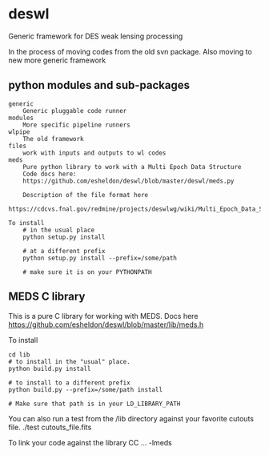 deswl
=====

Generic framework for DES weak lensing processing

In the process of moving codes from the old svn package.  Also moving to new
more generic framework

python modules and sub-packages
-------------------------------

    generic
        Generic pluggable code runner
    modules
        More specific pipeline runners
    wlpipe
        The old framework
    files
        work with inputs and outputs to wl codes
    meds
        Pure python library to work with a Multi Epoch Data Structure
        Code docs here:
        https://github.com/esheldon/deswl/blob/master/deswl/meds.py

        Description of the file format here
        https://cdcvs.fnal.gov/redmine/projects/deswlwg/wiki/Multi_Epoch_Data_Structure

    To install
        # in the usual place
        python setup.py install

        # at a different prefix
        python setup.py install --prefix=/some/path
        
        # make sure it is on your PYTHONPATH

MEDS C library
--------------

This is a pure C library for working with MEDS.  Docs here
    https://github.com/esheldon/deswl/blob/master/lib/meds.h

To install

    cd lib
    # to install in the "usual" place.
    python build.py install

    # to install to a different prefix
    python build.py --prefix=/some/path install
    
    # Make sure that path is in your LD_LIBRARY_PATH

You can also run a test from the /lib directory against your
favorite cutouts file.
    ./test cutouts_file.fits


To link your code against the library
    CC  ... -lmeds
